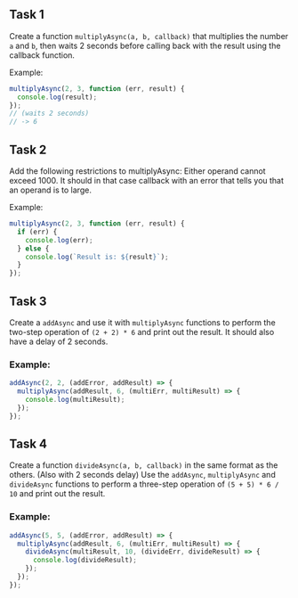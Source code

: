 ## Task 1

Create a function `multiplyAsync(a, b, callback)` that multiplies
the number `a` and `b`, then waits 2 seconds before calling
back with the result using the callback function.

Example:

```javascript
multiplyAsync(2, 3, function (err, result) {
  console.log(result);
});
// (waits 2 seconds)
// -> 6
```

## Task 2

Add the following restrictions to multiplyAsync:
Either operand cannot exceed 1000.
It should in that case callback with an error
that tells you that an operand is to large.

Example:

```javascript
multiplyAsync(2, 3, function (err, result) {
  if (err) {
    console.log(err);
  } else {
    console.log(`Result is: ${result}`);
  }
});
```

## Task 3

Create a `addAsync` and use it with `multiplyAsync`
functions to perform the two-step operation of `(2 + 2) * 6`
and print out the result. It should also have a delay of 2 seconds.

### Example:

```javascript
addAsync(2, 2, (addError, addResult) => {
  multiplyAsync(addResult, 6, (multiErr, multiResult) => {
    console.log(multiResult);
  });
});
```

## Task 4

Create a function `divideAsync(a, b, callback)` in the same
format as the others. (Also with 2 seconds delay)
Use the `addAsync`, `multiplyAsync` and `divideAsync` functions to
perform a three-step operation of `(5 + 5) * 6 / 10` and print
out the result.

### Example:

```javascript
addAsync(5, 5, (addError, addResult) => {
  multiplyAsync(addResult, 6, (multiErr, multiResult) => {
    divideAsync(multiResult, 10, (divideErr, divideResult) => {
      console.log(divideResult);
    });
  });
});
```
